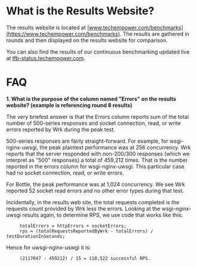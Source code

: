  # What is the Results Website?
 
 The results website is located at
[www.techempower.com/benchmarks](https://www.techempower.com/benchmarks). 
 The results are gathered in rounds and then displayed on the results 
 website for comparison.
 
 You can also find the results of our continuous benchmarking updated live at
[tfb-status.techempower.com](https://tfb-status.techempower.com). 
 
 # FAQ
 
 __1. What is the purpose of the column named "Errors" on the results 
 website? (example is referencing round 8 results)__
 
 The very briefest answer is that the Errors column reports sum of the total
number of 500-series responses and socket connection, read, or write errors
reported by Wrk during the peak test.
  
 500-series responses are fairly straight-forward. For example, for
wsgi-nginx-uwsgi, the peak plaintext performance was at 256 concurrency. Wrk
reports that the server responded with non-200/300 responses (which we
interpret as "500" responses) a total of 459,212 times. That is the number
reported in the errors column for wsgi-nginx-uwsgi. This particular case had no
socket connection, read, or write errors.
 
 For Bottle, the peak performance was at 1,024 concurrency. We see Wrk reported
52 socket read errors and no other error types during that test.
 
 Incidentally, in the results web site, the total requests completed is the
requests count provided by Wrk less the errors. Looking at the wsgi-nginx-uwsgi
results again, to determine RPS, we use code that works like this:
 
         totalErrors = httpErrors + socketErrors;
         rps = (totalRequestsReportedByWrk - totalErrors) / testDurationInSeconds;

Hence for uwsgi-nginx-uswgi it is:

         (2117047 - 459212) / 15 = 110,522 successful RPS.  
 
